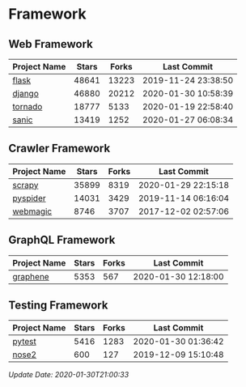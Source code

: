 # Framework

## Web Framework

| Project Name | Stars | Forks | Last Commit |
| ------------ | ----- | ----- | ----------- |
| [flask](https://github.com/pallets/flask) | 48641 | 13223 | 2019-11-24 23:38:50 |
| [django](https://github.com/django/django) | 46880 | 20212 | 2020-01-30 10:58:39 |
| [tornado](https://github.com/tornadoweb/tornado) | 18777 | 5133 | 2020-01-19 22:58:40 |
| [sanic](https://github.com/huge-success/sanic) | 13419 | 1252 | 2020-01-27 06:08:34 |

## Crawler Framework

| Project Name | Stars | Forks | Last Commit |
| ------------ | ----- | ----- | ----------- |
| [scrapy](https://github.com/scrapy/scrapy) | 35899 | 8319 | 2020-01-29 22:15:18 |
| [pyspider](https://github.com/binux/pyspider) | 14031 | 3429 | 2019-11-14 06:16:04 |
| [webmagic](https://github.com/code4craft/webmagic) | 8746 | 3707 | 2017-12-02 02:57:06 |

## GraphQL Framework

| Project Name | Stars | Forks | Last Commit |
| ------------ | ----- | ----- | ----------- |
| [graphene](https://github.com/graphql-python/graphene) | 5353 | 567 | 2020-01-30 12:18:00 |

## Testing Framework

| Project Name | Stars | Forks | Last Commit |
| ------------ | ----- | ----- | ----------- |
| [pytest](https://github.com/pytest-dev/pytest) | 5416 | 1283 | 2020-01-30 01:36:42 |
| [nose2](https://github.com/nose-devs/nose2) | 600 | 127 | 2019-12-09 15:10:48 |

*Update Date: 2020-01-30T21:00:33*